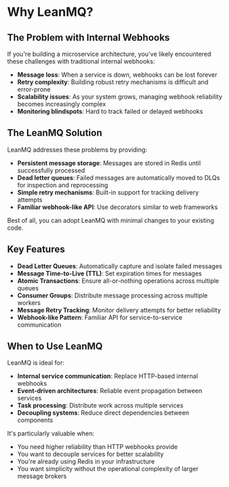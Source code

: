 # Why LeanMQ?

## The Problem with Internal Webhooks

If you're building a microservice architecture, you've likely encountered these challenges with traditional internal webhooks:

- **Message loss**: When a service is down, webhooks can be lost forever
- **Retry complexity**: Building robust retry mechanisms is difficult and error-prone
- **Scalability issues**: As your system grows, managing webhook reliability becomes increasingly complex
- **Monitoring blindspots**: Hard to track failed or delayed webhooks

## The LeanMQ Solution

LeanMQ addresses these problems by providing:

- **Persistent message storage**: Messages are stored in Redis until successfully processed
- **Dead letter queues**: Failed messages are automatically moved to DLQs for inspection and reprocessing
- **Simple retry mechanisms**: Built-in support for tracking delivery attempts
- **Familiar webhook-like API**: Use decorators similar to web frameworks

Best of all, you can adopt LeanMQ with minimal changes to your existing code.

## Key Features

- **Dead Letter Queues**: Automatically capture and isolate failed messages
- **Message Time-to-Live (TTL)**: Set expiration times for messages
- **Atomic Transactions**: Ensure all-or-nothing operations across multiple queues
- **Consumer Groups**: Distribute message processing across multiple workers
- **Message Retry Tracking**: Monitor delivery attempts for better reliability
- **Webhook-like Pattern**: Familiar API for service-to-service communication

## When to Use LeanMQ

LeanMQ is ideal for:

- **Internal service communication**: Replace HTTP-based internal webhooks
- **Event-driven architectures**: Reliable event propagation between services
- **Task processing**: Distribute work across multiple services
- **Decoupling systems**: Reduce direct dependencies between components

It's particularly valuable when:
- You need higher reliability than HTTP webhooks provide
- You want to decouple services for better scalability
- You're already using Redis in your infrastructure
- You want simplicity without the operational complexity of larger message brokers

